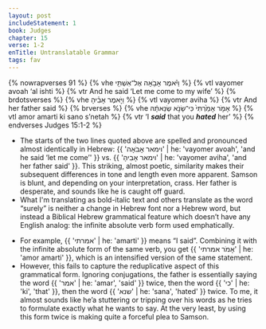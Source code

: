 ```yaml
---
layout: post
includeStatement: 1
book: Judges
chapter: 15
verse: 1-2
enTitle: Untranslatable Grammar
tags: fav
---
```


{% nowrapverses 91 %}
{% vhe וַיֹּ֕אמֶר אָבֹ֥אָה אֶל־אִשְׁתִּ֖י %}
{% vtl vayomer avoah ‘al ishti %}
{% vtr And he said ‘Let me come to my wife’ %}
{% brdotsverses %}
{% vhe וַיֹּ֣אמֶר אָבִ֗יהָ %}
{% vtl vayomer aviha %}
{% vtr And her father said %}
{% brverses %}
{% vhe אָמֹ֤ר אָמַ֙רְתִּי֙ כִּי־שָׂנֹ֣א שְׂנֵאתָ֔הּ %}
{% vtl amor amarti ki sano s’netah %}
{% vtr ‘I <b><i>said</i></b> that you <b><i>hated</i></b> her’ %}
{% endverses Judges 15:1-2 %}

- The starts of the two lines quoted above are spelled and pronounced almost identically in Hebrew: {{ 'וימאר אָבֹאָה' | he: 'vayomer avoah', 'and he said ‘let me come’' }} vs. {{ 'וימאר אָבִיהָ' | he: 'vayomer aviha', 'and her father said' }}. This striking, almost poetic, similarity makes their subsequent differences in tone and length even more apparent. Samson is blunt, and depending on your interpretation, crass. Her father is desperate, and sounds like he is caught off guard.
- What I'm translating as bold-italic text and others translate as the word “surely” is neither a change in Hebrew font nor a Hebrew word, but instead a Biblical Hebrew grammatical feature which doesn’t have any English analog: the infinite absolute verb form used emphatically.
<!--more-->
- For example, {{ 'אמרתי' | he: 'amarti' }} means “I said”. Combining it with the infinite absolute form of the same verb, you get {{ 'אָמֹר אמרתי' | he: 'amor amarti' }}, which is an intensified version of the same statement.
- However, this fails to capture the reduplicative aspect of this grammatical form. Ignoring conjugations, the father is essentially saying the word {{ 'אמר' | he: 'amar', 'said' }} twice, then the word {{ 'כי' | he: 'ki', 'that' }}, then the word {{ 'שנא' | he: 'sana', 'hated' }} twice. To me, it almost sounds like he’a stuttering or tripping over his words as he tries to formulate exactly what he wants to say. At the very least, by using this form twice is making quite a forceful plea to Samson.
